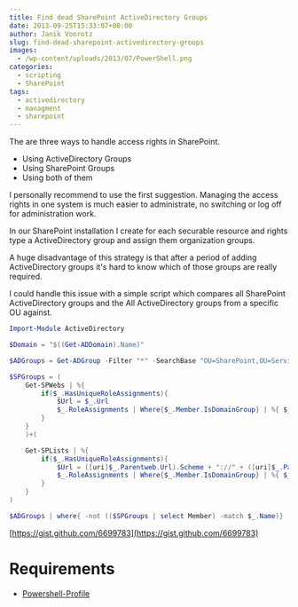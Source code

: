 ```yaml
---
title: Find dead SharePoint ActiveDirectory Groups
date: 2013-09-25T15:33:07+00:00
author: Janik Vonrotz
slug: find-dead-sharepoint-activedirectory-groups
images:
  - /wp-content/uploads/2013/07/PowerShell.png
categories:
  - scripting
  - SharePoint
tags:
  - activedirectory
  - managment
  - sharepoint
---
```

The are three ways to handle access rights in SharePoint.

<ul>
    <li>Using ActiveDirectory Groups</li>
    <li>Using SharePoint Groups</li>
    <li>Using both of them</li>
</ul>

I personally recommend to use the first suggestion. Managing the access rights in one system is much easier to administrate, no switching or log off for administration work.

In our SharePoint installation I create for each securable resource and rights type a ActiveDirectory group and assign them organization groups.

A huge disadvantage of this strategy is that after a period of adding ActiveDirectory groups it's hard to know which of those groups are really required.

<!--more-->

I could handle this issue with a simple script which compares all SharePoint ActiveDirectory groups and the All ActiveDirectory groups from a specific OU against.

```powershell
Import-Module ActiveDirectory

$Domain = "$((Get-ADDomain).Name)"

$ADGroups = Get-ADGroup -Filter "*" -SearchBase "OU=SharePoint,OU=Services,OU=vblusers2,DC=vbl,DC=ch"

$SPGroups = (
    Get-SPWebs | %{
        if($_.HasUniqueRoleAssignments){
            $Url = $_.Url
            $_.RoleAssignments | Where{$_.Member.IsDomainGroup} | %{ $_ | Select-Object @{Name = "Member"; Expression = {$_.member -replace ($Domain + "\"),""}}, @{Name = "Url"; Expression = {$Url}},@{Name = "Type"; Expression = {"Website"}}}
        }
    }
    )+(

    Get-SPLists | %{
        if($_.HasUniqueRoleAssignments){
            $Url = ([uri]$_.Parentweb.Url).Scheme + "://" + ([uri]$_.Parentweb.Url).host + $_.DefaultViewUrl
            $_.RoleAssignments | Where{$_.Member.IsDomainGroup} | %{ $_ | Select-Object @{Name = "Member"; Expression = {$_.member -replace ($Domain + "\"),""}}, @{Name = "Url"; Expression = {$Url}},@{Name = "Type"; Expression = {"List"}}}
        }
    }
)

$ADGroups | where{ -not (($SPGroups | select Member) -match $_.Name)} | select name
```

[https://gist.github.com/6699783](https://gist.github.com/6699783)

<h1>Requirements</h1>

<ul>
    <li><a href="https://github.com/janikvonrotz/Powershell-Profile">Powershell-Profile</a></li>
</ul>